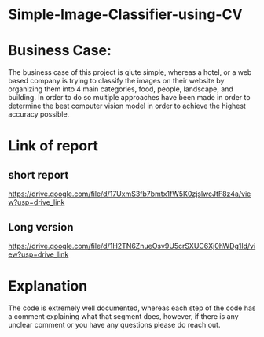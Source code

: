 # Simple-Image-Classifier-using-CV

# Business Case:
The business case of this project is qiute simple, whereas a hotel, or a web based company is trying to classify
the images on their website by organizing them into 4 main categories, food, people, landscape, and building.
In order to do so multiple approaches have been made in order to determine the best computer vision model 
in order to achieve the highest accuracy possible.

# Link of report

## short report
https://drive.google.com/file/d/17UxmS3fb7bmtx1fW5K0zjslwcJtF8z4a/view?usp=drive_link

## Long version
https://drive.google.com/file/d/1H2TN6ZnueOsv9U5crSXUC6Xj0hWDg1ld/view?usp=drive_link

# Explanation

The code is extremely well documented, whereas each step of the code has a comment explaining what that 
segment does, however, if there is any unclear comment or you have any questions please do reach out.

